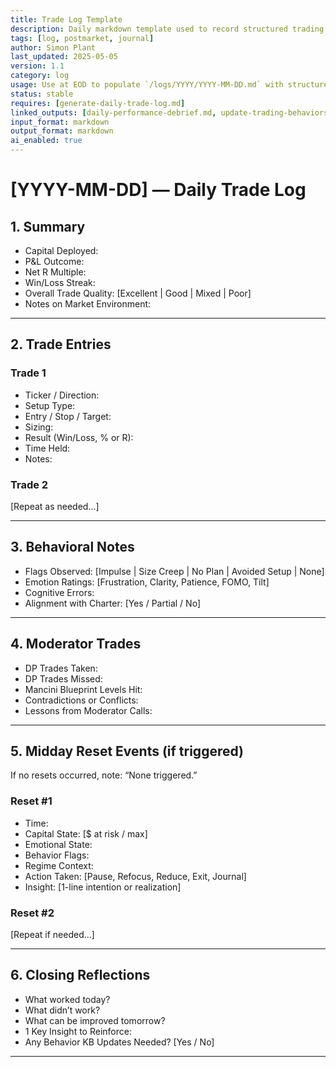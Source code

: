 ```yaml
---
title: Trade Log Template  
description: Daily markdown template used to record structured trading logs for journaling and postmarket review  
tags: [log, postmarket, journal]  
author: Simon Plant  
last_updated: 2025-05-05  
version: 1.1  
category: log  
usage: Use at EOD to populate `/logs/YYYY/YYYY-MM-DD.md` with structured trading data and observations  
status: stable  
requires: [generate-daily-trade-log.md]  
linked_outputs: [daily-performance-debrief.md, update-trading-behaviors-kb.md]  
input_format: markdown  
output_format: markdown  
ai_enabled: true  
---
```


# [YYYY-MM-DD] — Daily Trade Log

## 1. Summary

- Capital Deployed:  
- P&L Outcome:  
- Net R Multiple:  
- Win/Loss Streak:  
- Overall Trade Quality: [Excellent | Good | Mixed | Poor]  
- Notes on Market Environment:  

---

## 2. Trade Entries

### Trade 1  
- Ticker / Direction:  
- Setup Type:  
- Entry / Stop / Target:  
- Sizing:  
- Result (Win/Loss, % or R):  
- Time Held:  
- Notes:  

### Trade 2  
[Repeat as needed...]

---

## 3. Behavioral Notes

- Flags Observed: [Impulse | Size Creep | No Plan | Avoided Setup | None]  
- Emotion Ratings: [Frustration, Clarity, Patience, FOMO, Tilt]  
- Cognitive Errors:  
- Alignment with Charter: [Yes / Partial / No]  

---

## 4. Moderator Trades

- DP Trades Taken:  
- DP Trades Missed:  
- Mancini Blueprint Levels Hit:  
- Contradictions or Conflicts:  
- Lessons from Moderator Calls:  

---

## 5. Midday Reset Events (if triggered)

If no resets occurred, note: “None triggered.”

### Reset #1  
- Time:  
- Capital State: [$ at risk / max]  
- Emotional State:  
- Behavior Flags:  
- Regime Context:  
- Action Taken: [Pause, Refocus, Reduce, Exit, Journal]  
- Insight: [1-line intention or realization]

### Reset #2  
[Repeat if needed...]

---

## 6. Closing Reflections

- What worked today?  
- What didn’t work?  
- What can be improved tomorrow?  
- 1 Key Insight to Reinforce:  
- Any Behavior KB Updates Needed? [Yes / No]

---
